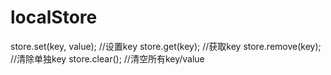 # localStore
store.set(key, value);            //设置key
store.get(key);                   //获取key
store.remove(key);                //清除单独key
store.clear();                    //清空所有key/value
